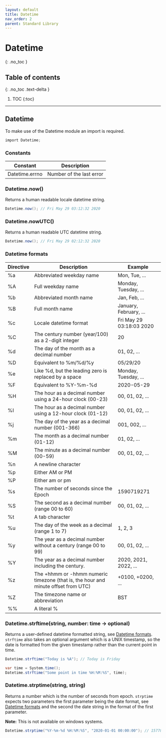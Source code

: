 ```yaml
---
layout: default
title: Datetime
nav_order: 2
parent: Standard Library
---
```


# Datetime
{: .no_toc }

## Table of contents
{: .no_toc .text-delta }

1. TOC
{:toc}

---

## Datetime

To make use of the Datetime module an import is required.

```cs
import Datetime;
```

### Constants

| Constant             | Description                     |
|----------------------|---------------------------------|
| Datetime.errno       | Number of the last error        |

### Datetime.now()

Returns a human readable locale datetime string.

```cs
Datetime.now(); // Fri May 29 03:12:32 2020
```

### Datetime.nowUTC()

Returns a human readable UTC datetime string.

```cs
Datetime.now(); // Fri May 29 02:12:32 2020
```

### Datetime formats

| Directive  | Description                                                                          | Example                  |
|------------|--------------------------------------------------------------------------------------|--------------------------|
| %a         | Abbreviated weekday name                                                             | Mon, Tue, ...            |
| %A         | Full weekday name                                                                    | Monday, Tuesday, ...     |
| %b         | Abbreviated month name                                                               | Jan, Feb, ...            |
| %B         | Full month name                                                                      | January, February, ...   |
| %c         | Locale datetime format                                                               | Fri May 29 03:18:03 2020 |
| %C         | The century number (year/100) as a 2-digit integer                                   | 20                       |
| %d         | The day of the month as a decimal number                                             | 01, 02, ...              |
| %D         | Equivalent to %m/%d/%y                                                               | 05/29/20                 |
| %e         | Like %d, but the leading zero is replaced by a space                                 | Monday, Tuesday, ...     |
| %F         | Equivalent to %Y-%m-%d                                                               | 2020-05-29               |
| %H         | The hour as a decimal number using a 24-hour clock (00-23)                           | 00, 01, 02, ...          |
| %I         | The hour as a decimal number using a 12-hour clock (01-12)                           | 00, 01, 02, ...          |
| %j         | The day of the year as a decimal number (001-366)                                    | 001, 002, ...            |
| %m         | The month as a decimal number (01-12)                                                | 01, 02, ...              |
| %M         | The minute as a decimal number (00-59)                                               | 00, 01, 02, ...          |
| %n         | A newline character                                                                  |                          |
| %p         | Either AM or PM                                                                      |                          |
| %P         | Either am or pm                                                                      |                          |
| %s         | The number of seconds since the Epoch                                                | 1590719271               |
| %S         | The second as a decimal number (range 00 to 60)                                      | 00, 01, 02, ...          |
| %t         | A tab character                                                                      |                          |
| %u         | The day of the week as a decimal (range 1 to 7)                                      | 1, 2, 3                  |
| %y         | The year as a decimal number without a century (range 00 to 99)                      | 00, 01, 02, ...          |
| %Y         | The year as a decimal number including the century.                                  | 2020, 2021, 2022, ...    |
| %z         | The +hhmm or -hhmm numeric timezone (that is, the hour and minute offset from UTC)   | +0100, +0200, ...        |
| %Z         | The timezone name or abbreviation                                                    | BST                      |
| %%         | A literal %                                                                          |                          |


### Datetime.strftime(string, number: time -> optional)

Returns a user-defined datetime formatted string, see [Datetime formats](#datetime-formats). `strftime` also takes an optional argument
which is a UNIX timestamp, so the date is formatted from the given timestamp rather than
the current point in time.

```cs
Datetime.strftime("Today is %A"); // Today is Friday

var time = System.time();
Datetime.strftime("Some point in time %H:%M:%S", time);
```

### Datetime.strptime(string, string)

Returns a number which is the number of seconds from epoch. `strptime` expects two parameters
the first parameter being the date format, see [Datetime formats](#datetime-formats) and the second
the date string in the format of the first parameter.

**Note:** This is not available on windows systems.

```cs
Datetime.strptime("%Y-%m-%d %H:%M:%S", "2020-01-01 00:00:00"); // 1577836800
```

